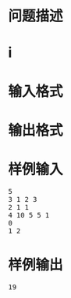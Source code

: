 

# 问题描述



# i



# 输入格式



# 输出格式



# 样例输入


<pre>5
3 1 2 3
2 1 1
4 10 5 5 1
0
1 2
</pre>

# 样例输出


<pre>19
</pre>
